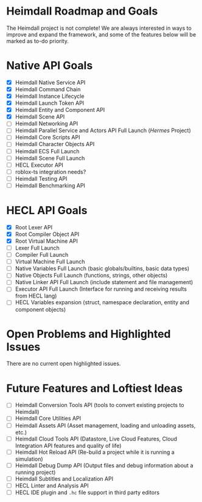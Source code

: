 # Heimdall Roadmap and Goals
The Heimdall project is not complete! We are always interested in ways to improve and expand the framework, and some of the features below will be marked as to-do priority.

# Native API Goals
- [x] Heimdall Native Service API
- [x] Heimdall Command Chain
- [x] Heimdall Instance Lifecycle
- [x] Heimdall Launch Token API
- [x] Heimdall Entity and Component API
- [x] Heimdall Scene API
- [ ] Heimdall Networking API
- [ ] Heimdall Parallel Service and Actors API Full Launch (*Hermes* Project)
- [ ] Heimdall Core Scripts API
- [ ] Heimdall Character Objects API
- [ ] Heimdall ECS Full Launch
- [ ] Heimdall Scene Full Launch
- [ ] HECL Executor API
- [ ] roblox-ts integration needs?
- [ ] Heimdall Testing API
- [ ] Heimdall Benchmarking API

# HECL API Goals
- [x] Root Lexer API
- [x] Root Compiler Object API
- [x] Root Virtual Machine API
- [ ] Lexer Full Launch
- [ ] Compiler Full Launch
- [ ] Virtual Machine Full Launch
- [ ] Native Variables Full Launch (basic globals/builtins, basic data types)
- [ ] Native Objects Full Launch (functions, strings, other objects)
- [ ] Native Linker API Full Launch (include statement and file management)
- [ ] Executor API Full Launch (Interface for running and receiving results from HECL lang)
- [ ] HECL Variables expansion (struct, namespace declaration, entity and component objects)

# Open Problems and Highlighted Issues
There are no current open highlighted issues.

# Future Features and Loftiest Ideas
- [ ] Heimdall Conversion Tools API (tools to convert existing projects to Heimdall)
- [ ] Heimdall Core Utilities API
- [ ] Heimdall Assets API (Asset management, loading and unloading assets, etc.)
- [ ] Heimdall Cloud Tools API (Datastore, Live Cloud Features, Cloud Integration API features and quality of life)
- [ ] Heimdall Hot Reload API (Re-build a project while it is running a simulation)
- [ ] Heimdall Debug Dump API (Output files and debug information about a running project)
- [ ] Heimdall Subtitles and Localization API
- [ ] HECL Linter and Analysis API
- [ ] HECL IDE plugin and `.hc` file support in third party editors